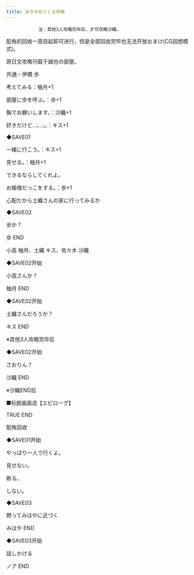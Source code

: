```yaml
---
title: あきゆめくくる攻略
---
```


                注：其他3人攻略完毕后，才可攻略沙織。

配角的回收一周目起即可进行，但是全部回收完毕也无法开放おまけ(CG回想模式)。

原日文攻略刊载于誠也の部屋。



共通・伊橋 歩



考えてみる：柚月+1

部屋に歩を呼ぶ。：歩+1

胸でお願いします。：沙織+1

好きだけど…;…;。：キス+1

◆SAVE01

一緒に行こう。：キス+1

見せる。：柚月+1

できるならしてくれよ。

お姫様だっこをする。：歩+1

心配だから土織さんの家に行ってみるか

◆SAVE02

歩か？



歩 END



小高 柚月、土織 キス、佐々木 沙織



◆SAVE02开始

小高さんか？



柚月 END



◆SAVE02开始

土織さんだろうか？



キス END



※其他3人攻略完毕后

◆SAVE02开始

さおりん？



沙織 END



※沙織END后

■标题画面选【エピローグ】



TRUE END



配角回收



◆SAVE01开始

やっぱり一人で行くよ。

見せない。

断る。

しない。

◆SAVE03

黙ってみはやに近づく



みはや END



◆SAVE03开始

話しかける



ノア END


              
